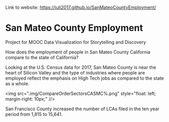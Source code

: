 Link to website: https://juli2017.github.io/SanMateoCountyEmployment/


# San Mateo County Employment
Project for MOOC Data Visualization for Storytelling and Discovery

How does the employment of people in San Mateo County California compare to the state of California?

Looking at the U.S. Census data for 2017, San Mateo County is near the heart of Silicon Valley and the type of industries where people are employed reflect the emphasis on High Tech jobs as compared to the state as a whole.


<img src=".img/CompareOrderSectorsCASMC%.png" style="float: left; margin-right: 10px;" //>  

San Francisco County increased the number of LCAs filed in the ten year period from 1,815 to 15,641.  
